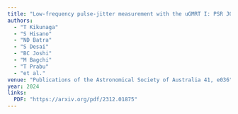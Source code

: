 ```yaml
---
title: "Low-frequency pulse-jitter measurement with the uGMRT I: PSR J0437–4715"
authors:
  - "T Kikunaga"
  - "S Hisano"
  - "ND Batra"
  - "S Desai"
  - "BC Joshi"
  - "M Bagchi"
  - "T Prabu"
  - "et al."
venue: "Publications of the Astronomical Society of Australia 41, e036"
year: 2024
links:
  PDF: "https://arxiv.org/pdf/2312.01875"
---
```

